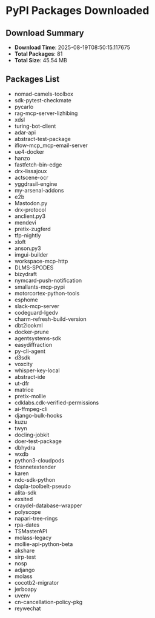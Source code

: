 # PyPI Packages Downloaded

## Download Summary
- **Download Time**: 2025-08-19T08:50:15.117675
- **Total Packages**: 81
- **Total Size**: 45.54 MB

## Packages List
- nomad-camels-toolbox
- sdk-pytest-checkmate
- pycarlo
- rag-mcp-server-lizhibing
- xdsl
- turing-bot-client
- adar-api
- abstract-test-package
- iflow-mcp_mcp-email-server
- ue4-docker
- hanzo
- fastfetch-bin-edge
- drx-lissajoux
- actscene-ocr
- yggdrasil-engine
- my-arsenal-addons
- e2b
- Mastodon.py
- drx-protocol
- anclient.py3
- mendevi
- pretix-zugferd
- tfp-nightly
- xloft
- anson.py3
- imgui-builder
- workspace-mcp-http
- DLMS-SPODES
- bizydraft
- nymcard-push-notification
- smallants-mcp-pypi
- motorcortex-python-tools
- esphome
- slack-mcp-server
- codeguard-lgedv
- charm-refresh-build-version
- dbt2lookml
- docker-prune
- agentsystems-sdk
- easydiffraction
- py-cli-agent
- d3sdk
- voxcity
- whisper-key-local
- abstract-ide
- ut-dfr
- matrice
- pretix-mollie
- cdklabs.cdk-verified-permissions
- ai-ffmpeg-cli
- django-bulk-hooks
- kuzu
- twyn
- docling-jobkit
- doer-test-package
- dbhydra
- wxdb
- python3-cloudpods
- fdsnnetextender
- karen
- ndc-sdk-python
- dapla-toolbelt-pseudo
- alita-sdk
- exsited
- craydel-database-wrapper
- polyscope
- napari-tree-rings
- rpa-dates
- TSMasterAPI
- molass-legacy
- mollie-api-python-beta
- akshare
- sirp-test
- nosp
- adjango
- molass
- cocotb2-migrator
- jerboapy
- uvenv
- cn-cancellation-policy-pkg
- reywechat
